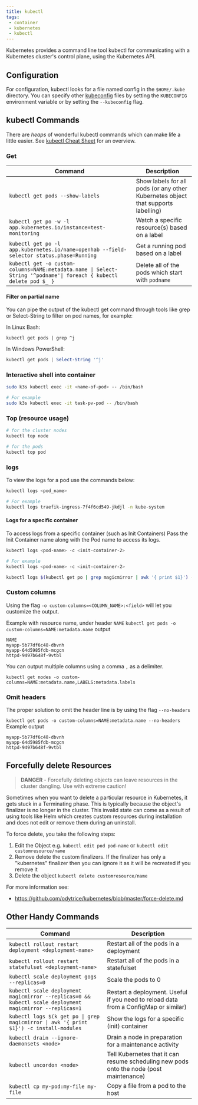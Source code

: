 ```yaml
---
title: kubectl
tags:
 - container
 - kubernetes
 - kubectl
---
```


Kubernetes provides a command line tool kubectl for communicating with a Kubernetes cluster's control plane, using the Kubernetes API.
<!--more-->

## Configuration

For configuration, kubectl looks for a file named config in the `$HOME/.kube` directory. 
You can specify other [kubeconfig](https://kubernetes.io/docs/concepts/configuration/organize-cluster-access-kubeconfig/) 
files by setting the `KUBECONFIG` environment variable or by setting the `--kubeconfig` flag.

## kubectl Commands

There are _heaps_ of wonderful kubectl commands which can make life a little easier. 
See [kubectl Cheat Sheet](https://kubernetes.io/docs/reference/kubectl/cheatsheet/) for an overview.

### Get <Resource>

| Command                                                                                  | Description                                                                       |
|------------------------------------------------------------------------------------------|-----------------------------------------------------------------------------------|
| `kubectl get pods --show-labels`                                                         | Show labels for all pods (or any other Kubernetes object that supports labelling) |
| `kubectl get po -w -l app.kubernetes.io/instance=test-monitoring`                        | Watch a specific resource(s) based on a label                                     |
| `kubectl get po -l app.kubernetes.io/name=openhab --field-selector status.phase=Running` | Get a running pod based on a label                                                |
| `kubectl get -o custom-columns=NAME:metadata.name \| Select-String '^podname'\| foreach { kubectl delete pod $_ }` | Delete all of the pods which start with `podname` |

#### Filter on partial name

You can pipe the output of the kubectl get command through tools like grep or Select-String to filter on pod names, 
for example:

In Linux Bash:

```shell
kubectl get pods | grep ^j
```
In Windows PowerShell:

```powershell
kubectl get pods | Select-String '^j'
```

### Interactive shell into container

```sh
sudo k3s kubectl exec -it <name-of-pod> -- /bin/bash

# For example
sudo k3s kubectl exec -it task-pv-pod -- /bin/bash
```

### Top (resource usage)

```sh
# for the cluster nodes
kubectl top node

# for the pods
kubectl top pod
```

### logs

To view the logs for a pod use the commands below:

```sh
kubectl logs <pod_name>

# For example
kubectl logs traefik-ingress-7f4f6cd549-jkdjl -n kube-system
```

#### Logs for a specific container

To access logs from a specific container (such as Init Containers)
Pass the Init Container name along with the Pod name to access its logs.

```sh
kubectl logs <pod-name> -c <init-container-2>

# For example
kubectl logs <pod-name> -c <init-container-2>

kubectl logs $(kubectl get po | grep magicmirror | awk '{ print $1}') -c install-modules
```

### Custom columns

Using the flag `-o custom-columns=<COLUMN_NAME>:<field>` will let you customize the output.

Example with resource name, under header `NAME`
`kubectl get pods -o custom-columns=NAME:metadata.name`
output
```shell
NAME
myapp-5b77df6c48-dbvnh
myapp-64d5985fdb-mcgcn
httpd-9497b648f-9vtbl
```

You can output multiple columns using a comma `,` as a delimiter.

```shell
kubectl get nodes -o custom-columns=NAME:metadata.name,LABELS:metadata.labels
```

### Omit headers
The proper solution to omit the header line is by using the flag `--no-headers`

`kubectl get pods -o custom-columns=NAME:metadata.name --no-headers`
Example output
```shell
myapp-5b77df6c48-dbvnh
myapp-64d5985fdb-mcgcn
httpd-9497b648f-9vtbl
```

## Forcefully delete Resources

> **DANGER** - Forcefully deleting objects can leave resources in the cluster dangling.
> Use with extreme caution!

Sometimes when you want to delete a particular resource in Kubernetes, it gets stuck in a Terminating phase.
This is typically because the object's finalizer is no longer in the cluster.
This invalid state can come as a result of using tools like Helm which creates custom resources during installation and does not edit or remove them during an uninstall.

To force delete, you take the following steps:

1. Edit the Object e.g. `kubectl edit pod pod-name` or `kubectl edit customresource/name`
2. Remove delete the custom finalizers. If the finalizer has only a "kubernetes" finalizer then you can ignore it as it will be recreated if you remove it
3. Delete the object `kubectl delete customresource/name`

For more information see:
* https://github.com/odytrice/kubernetes/blob/master/force-delete.md

## Other Handy Commands

| Command                                                                                                  | Description                                                                             |
|----------------------------------------------------------------------------------------------------------|-----------------------------------------------------------------------------------------|
| `kubectl rollout restart deployment <deployment-name>`                                                   | Restart all of the pods in a deployment                                                 |
| `kubectl rollout restart statefulset <deployment-name>`                                                  | Restart all of the pods in a statefulset                                                |
| `kubectl scale deployment gogs --replicas=0`                                                             | Scale the pods to 0                                                                     |
| `kubectl scale deployment magicmirror --replicas=0 && kubectl scale deployment magicmirror --replicas=1` | Restart a deployment. Useful if you need to reload data from a ConfigMap or similar)    |
| `kubectl logs $(k get po \| grep magicmirror \| awk '{ print $1}') -c install-modules`                   | Show the logs for a specific (init) container                                           |
| `kubectl drain --ignore-daemonsets <node>`                                                               | Drain a node in preparation for a maintenance activity                                  |
| `kubectl uncordon <node>`                                                                                | Tell Kubernetes that it can resume scheduling new pods onto the node (post maintenance) |
| `kubectl cp my-pod:my-file my-file`                                                                      | Copy a file from a pod to the host                                                      | 
